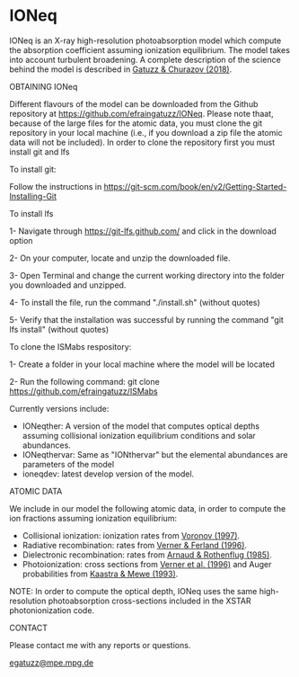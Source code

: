 # IONeq

IONeq is an X-ray high-resolution photoabsorption model which compute the absorption coefficient assuming ionization equilibrium. The model takes into account turbulent broadening.  A complete description of the science behind the model is described in [Gatuzz & Churazov (2018)](https://ui.adsabs.harvard.edu/abs/2018MNRAS.474..696G/abstract).

OBTAINING IONeq

Different flavours of the model can be downloaded from the Github repository at https://github.com/efraingatuzz/IONeq. Please note thaat, because of the large files for the atomic data, you must clone the git repository in your local machine (i.e., if you download a zip file the atomic data will not be included). In order to clone the repository first you must install git and lfs

To install git:

Follow the instructions in https://git-scm.com/book/en/v2/Getting-Started-Installing-Git

To install lfs

1- Navigate through https://git-lfs.github.com/ and click in the download option

2- On your computer, locate and unzip the downloaded file.

3- Open Terminal and change the current working directory into the folder you downloaded and unzipped.

4- To install the file, run the command "./install.sh" (without quotes)

5- Verify that the installation was successful by running the command "git lfs install" (without quotes)

To clone the ISMabs respository:

1- Create a folder in your local machine where the model will be located

2- Run the following command:
git clone https://github.com/efraingatuzz/ISMabs

Currently versions include:

- IONeqther: A version of the model that computes optical depths assuming collisional ionization equilibrium conditions and solar abundances.
- IONeqthervar: Same as "IONthervar" but the elemental abundances are parameters of the model
- ioneqdev: latest develop version of the model. 

ATOMIC DATA 


We include in our model the following atomic data, in order to compute the ion fractions assuming ionization equilibrium:

- Collisional ionization: ionization rates from [Voronov (1997)](https://ui.adsabs.harvard.edu/abs/1997ADNDT..65....1V/abstract).
- Radiative recombination: rates from [Verner & Ferland (1996)](https://ui.adsabs.harvard.edu/abs/1996ApJ...465..487V/abstract).
- Dielectronic recombination: rates from [Arnaud & Rothenflug (1985)](https://ui.adsabs.harvard.edu/abs/1985A%26AS...60..425A/abstract).
- Photoionization: cross sections from [Verner et al. (1996)](https://ui.adsabs.harvard.edu/abs/1996ApJ...465..487V/abstract) and Auger probabilities from [Kaastra & Mewe (1993)](https://ui.adsabs.harvard.edu/abs/1993A%26AS...97..443K/abstract). 

NOTE: In order to compute the optical depth, IONeq uses the same high-resolution photoabsorption cross-sections included in the XSTAR photonionization code.

CONTACT

Please contact me with any reports or questions.

egatuzz@mpe.mpg.de


    
    
    
    
    
